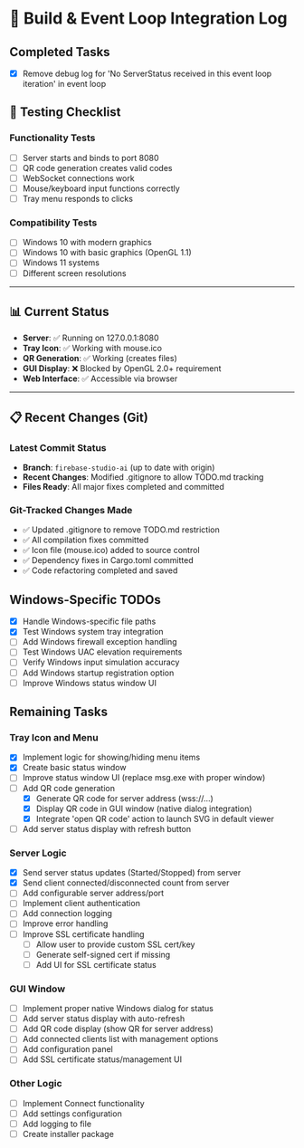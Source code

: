 # 📝 Build & Event Loop Integration Log

## Completed Tasks
 - [x] Remove debug log for 'No ServerStatus received in this event loop iteration' in event loop
## 🧪 Testing Checklist

### Functionality Tests
- [ ] Server starts and binds to port 8080
- [ ] QR code generation creates valid codes
- [ ] WebSocket connections work
- [ ] Mouse/keyboard input functions correctly
- [ ] Tray menu responds to clicks

### Compatibility Tests
- [ ] Windows 10 with modern graphics
- [ ] Windows 10 with basic graphics (OpenGL 1.1)
- [ ] Windows 11 systems
- [ ] Different screen resolutions

---

## 📊 Current Status
- **Server**: ✅ Running on 127.0.0.1:8080
- **Tray Icon**: ✅ Working with mouse.ico
- **QR Generation**: ✅ Working (creates files)
- **GUI Display**: ❌ Blocked by OpenGL 2.0+ requirement
- **Web Interface**: ✅ Accessible via browser

---

## 📋 Recent Changes (Git)
### Latest Commit Status
- **Branch**: `firebase-studio-ai` (up to date with origin)
- **Recent Changes**: Modified .gitignore to allow TODO.md tracking
- **Files Ready**: All major fixes completed and committed

### Git-Tracked Changes Made
- ✅ Updated .gitignore to remove TODO.md restriction
- ✅ All compilation fixes committed
- ✅ Icon file (mouse.ico) added to source control
- ✅ Dependency fixes in Cargo.toml committed
- ✅ Code refactoring completed and saved

## Windows-Specific TODOs
- [x] Handle Windows-specific file paths
- [x] Test Windows system tray integration
- [ ] Add Windows firewall exception handling
- [ ] Test Windows UAC elevation requirements
- [ ] Verify Windows input simulation accuracy
- [ ] Add Windows startup registration option
- [ ] Improve Windows status window UI

## Remaining Tasks
### Tray Icon and Menu
- [x] Implement logic for showing/hiding menu items
- [x] Create basic status window
- [ ] Improve status window UI (replace msg.exe with proper window)
- [ ] Add QR code generation
    - [x] Generate QR code for server address (wss://...)
    - [x] Display QR code in GUI window (native dialog integration)
    - [x] Integrate 'open QR code' action to launch SVG in default viewer
- [ ] Add server status display with refresh button

### Server Logic
- [x] Send server status updates (Started/Stopped) from server
- [x] Send client connected/disconnected count from server
- [ ] Add configurable server address/port
- [ ] Implement client authentication
- [ ] Add connection logging
- [ ] Improve error handling
- [ ] Improve SSL certificate handling
    - [ ] Allow user to provide custom SSL cert/key
    - [ ] Generate self-signed cert if missing
    - [ ] Add UI for SSL certificate status

### GUI Window
- [ ] Implement proper native Windows dialog for status
- [ ] Add server status display with auto-refresh
- [ ] Add QR code display (show QR for server address)
- [ ] Add connected clients list with management options
- [ ] Add configuration panel
- [ ] Add SSL certificate status/management UI

### Other Logic
- [ ] Implement Connect functionality
- [ ] Add settings configuration
- [ ] Add logging to file
- [ ] Create installer package
